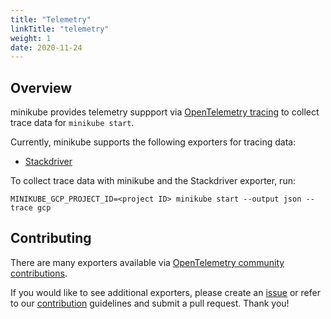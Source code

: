 ```yaml
---
title: "Telemetry"
linkTitle: "telemetry"
weight: 1
date: 2020-11-24
---
```


## Overview

minikube provides telemetry suppport via [OpenTelemetry tracing](https://opentelemetry.io/about/) to collect trace data for `minikube start`.

Currently, minikube supports the following exporters for tracing data:

- [Stackdriver](https://github.com/open-telemetry/opentelemetry-collector-contrib/tree/master/exporter/stackdriverexporter)

To collect trace data with minikube and the Stackdriver exporter, run:

```shell
MINIKUBE_GCP_PROJECT_ID=<project ID> minikube start --output json --trace gcp
```

## Contributing

There are many exporters available via [OpenTelemetry community contributions](https://github.com/open-telemetry/opentelemetry-collector-contrib).

If you would like to see additional exporters, please create an [issue](https://github.com/kubernetes/minikube/issues) or refer to our [contribution](https://minikube.sigs.k8s.io/docs/contrib/) guidelines and submit a pull request. Thank you!
